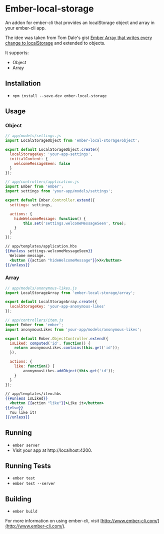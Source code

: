 # Ember-local-storage

An addon for ember-cli that provides an localStorage object and array in your ember-cli app.

The idee was taken from Tom Dale's gist [Ember Array that writes every change to localStorage](https://gist.github.com/tomdale/11360257) and extended to objects.

It supports:
* Object
* Array


## Installation

* `npm install --save-dev ember-local-storage`

## Usage

### Object

```javascript
// app/models/settings.js
import LocalStorageObject from 'ember-local-storage/object';

export default LocalStorageObject.create({
  localStorageKey: 'your-app-settings',
  initialContent: {
    welcomeMessageSeen: false
  }
});
```

```javascript
// app/controllers/application.js
import Ember from 'ember';
import settings from 'your-app/models/settings';

export default Ember.Controller.extend({
  settings: settings,

  actions: {
	hideWelcomeMessage: function() {
		this.set('settings.welcomeMessageSeen', true);
	}
  }
});
```

```handlebars
// app/templates/application.hbs
{{#unless settings.welcomeMessageSeen}}
  Welcome message.
  <button {{action "hideWelcomeMessage"}}>X</button>
{{/unless}}
```

### Array

```javascript
// app/models/anonymous-likes.js
import LocalStorageArray from 'ember-local-storage/array';

export default LocalStorageArray.create({
  localStorageKey: 'your-app-anonymous-likes'
});
```

```javascript
// app/controllers/item.js
import Ember from 'ember';
import anonymousLikes from 'your-app/models/anonymous-likes';

export default Ember.ObjectController.extend({
  isLiked: computed('id', function() {
	return anonymousLikes.contains(this.get('id'));
  }),

  actions: {
	like: function() {
		anonymousLikes.addObject(this.get('id'));
	}
  }
});
```

```handlebars
// app/templates/item.hbs
{{#unless isLiked}}
  <button {{action "like"}}>Like it</button>
{{else}}
  You like it!
{{/unless}}
```

## Running

* `ember server`
* Visit your app at http://localhost:4200.

## Running Tests

* `ember test`
* `ember test --server`

## Building

* `ember build`

For more information on using ember-cli, visit [http://www.ember-cli.com/](http://www.ember-cli.com/).
